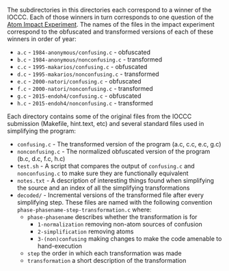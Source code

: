 The subdirectories in this directories each correspond to a winner of the IOCCC.
Each of those winners in turn corresponds to one question of the [Atom Impact Experiment](atomsofconfusion.com/program_study).
The names of the files in the impact experiment correspond to the obfuscated and transformed versions of each of these winners in order of year:

 * `a.c` - `1984-anonymous/confusing.c` - obfuscated
 * `b.c` - `1984-anonymous/nonconfusing.c` - transformed
 * `c.c` - `1995-makarios/confusing.c` - obfuscated
 * `d.c` - `1995-makarios/nonconfusing.c` - transformed
 * `e.c` - `2000-natori/confusing.c` - obfuscated
 * `f.c` - `2000-natori/nonconfusing.c` - transformed
 * `g.c` - `2015-endoh4/confusing.c` - obfuscated
 * `h.c` - `2015-endoh4/nonconfusing.c` - transformed

Each directory contains some of the original files from the IOCCC submission (Makefile, hint.text, etc) and several standard files used in simplifying the program:

 * `confusing.c` - The transformed version of the program (a.c, c.c, e.c, g.c)
 * `nonconfusing.c` - The normalized obfuscated version of the program (b.c, d.c, f.c, h.c)
 * `test.sh` - A script that compares the output of `confusing.c` and `nonconfusing.c` to make sure they are functionally equivalent
 * `notes.txt` - A description of interesting things found when simplifying the source and an index of all the simplifying transformations
 * `decoded/` - Incremental versions of the transformed file after every simplifying step. These files are named with the following convention `phase-phasename-step-transformation.c` where:
   * `phase-phasename` describes whether the transformation is for
     * `1-normalization` removing non-atom sources of confusion
     * `2-simplification` removing atoms
     * `3-(non)confusing` making changes to make the code amenable to hand-execution
   * `step` the order in which each transformation was made
   * `transformation` a short description of the transformation
